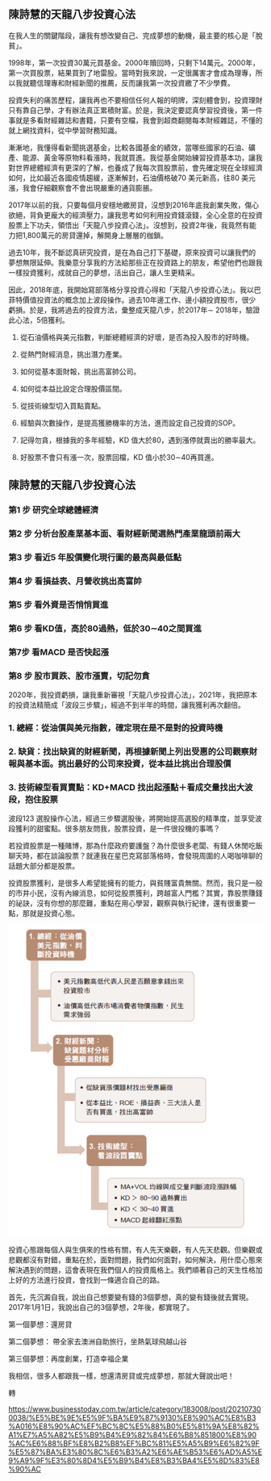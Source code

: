 





## 陳詩慧的天龍八步投資心法



在我人生的關鍵階段，讓我有想改變自己、完成夢想的動機，最主要的核心是「脫貧」。

 

1998年，第一次投資30萬元買基金。2000年贖回時，只剩下14萬元。2000年，第一次買股票，結果買到了地雷股。當時對我來說，一定很厲害才會成為理專，所以我就聽信理專和財經新聞的推薦，反而讓我第一次投資繳了不少學費。



 

投資失利的痛苦歷程，讓我再也不要相信任何人報的明牌，深刻體會到，投資理財只有靠自己學，才有辦法真正累積財富。於是，我決定要認真學習投資後，第一件事就是多看財經雜誌和書籍，只要有空檔，我會到超商翻閱每本財經雜誌，不懂的就上網找資料，從中學習財務知識。

 

漸漸地，我懂得看新聞挑選基金，比較各國基金的績效，當哪些國家的石油、礦產、能源、黃金等原物料看漲時，我就買進。我從基金開始練習投資基本功，讓我對世界總體經濟有更深的了解，也養成了我每次買股票前，會先確定現在全球經濟如何，比如最近各國疫情趨緩，逐漸解封，石油價格破70 美元新高，往80 美元漲，我會仔細觀察會不會出現嚴重的通貨膨脹。

 

2017年以前的我，只要每個月安穩地繳房貸，沒想到2016年底我創業失敗，傷心欲絕，背負更龐大的經濟壓力，讓我思考如何利用投資錢滾錢，全心全意的在投資股票上下功夫，領悟出「天龍八步投資心法」。沒想到，投資2年後，我竟然有能力把1,800萬元的房貸還掉，解開身上層層的枷鎖。

 

過去10年，我不斷認真研究投資，是在為自己打下基礎，原來投資可以讓我們的夢想無限延伸。我樂意分享我的方法給那些正在投資路上的朋友，希望他們也跟我一樣投資獲利，成就自己的夢想，活出自己，讓人生更精采。

 

因此，2018年底，我開始寫部落格分享投資心得和「天龍八步投資心法」。我以巴菲特價值投資法的概念加上波段操作。過去10年邊工作、邊小額投資股市，很少虧損。於是，我將過去的投資方法，彙整成天龍八步，於2017年∼ 2018年，驗證此心法，5倍獲利。



1. 從石油價格與美元指數，判斷總體經濟的好壞，是否為投入股市的好時機。

2. 從熱門財經消息，挑出潛力產業。

3. 如何從基本面財報，挑出高富帥公司。

4. 如何從本益比設定合理股價區間。

5. 從技術線型切入買點賣點。

6. 經驗與次數操作，是提高獲勝機率的方法，進而設定自己投資的SOP。

7. 記得勿貪，根據我的多年經驗，KD 值大於80，遇到漲停就賣出的勝率最大。

8. 好股票不會只有漲一次，股票回檔，KD 值小於30∼40再買進。



## 陳詩慧的天龍八步投資心法

 

### 第1 步 研究全球總體經濟

###  

### 第2 步 分析台股產業基本面、看財經新聞選熱門產業龍頭前兩大

###  

### 第3 步 看近5 年股價變化現行圖的最高與最低點

###  

### 第4 步 看損益表、月營收挑出高富帥

###  

### 第5 步 看外資是否悄悄買進

###  

### 第6 步 看KD值，高於80過熱，低於30∼40之間買進

###  

### 第7步 看MACD 是否快起漲

###  

### 第8 步 股市買跌、股市漲賣，切記勿貪

 

2020年，我投資虧損，讓我重新審視「天龍八步投資心法」，2021年，我把原本的投資法精簡成「波段三步驟」，經過不到半年的時間，讓我獲利再次翻倍。

 

### **1. 總經：從油價與美元指數，確定現在是不是對的投資時機**

###  

### **2. 缺貨：找出缺貨的財經新聞，再根據新聞上列出受惠的公司觀察財報與基本面。挑出最好的公司來投資，從本益比挑出合理股價**

###  

### **3. 技術線型看買賣點：KD+MACD 找出起漲點＋看成交量找出大波段，抱住股票**

 

波段123 選股操作心法，經過三步驟選股後，將開始提高選股的精準度，並享受波段獲利的甜蜜點。很多朋友問我，股票投資，是一件很投機的事嗎？

若投資股票是一種賭博，那為什麼政府要護盤？為什麼很多老闆、有錢人休閒吃飯聊天時，都在談論股票？就連我在星巴克寫部落格時，會發現周圍的人喝咖啡聊的話題大部分都是股票。



投資股票獲利，是很多人希望能擁有的能力，與貧賤富貴無關。然而，我只是一般的市井小民，沒有內線消息，如何從股票獲利，跨越富人門檻？其實，靠股票賺錢的祕訣，沒有你想的那麼難，重點在用心學習，觀察與執行紀律，還有很重要一點，那就是投資心態。

![img](images/P87.png)

投資心態跟每個人與生俱來的性格有關，有人先天樂觀，有人先天悲觀。但樂觀或悲觀都沒有對錯，重點在於，面對問題，我們如何面對，如何解決，用什麼心態來解決遇到的問題，這會表現在我們個人的投資風格上。我們順著自己的天生性格加上好的方法進行投資，會找到一條適合自己的路。



 

首先，先沉澱自我，說出自己想要變有錢的3個夢想，真的變有錢後就去實現。2017年1月1日，我說出自己的3個夢想，2年後，都實現了。

 

第一個夢想：還房貸

第二個夢想： 帶全家去澳洲自助旅行，坐熱氣球飛越山谷

第三個夢想：再度創業，打造幸福企業



我相信，很多人都跟我一樣，想還清房貸或完成夢想，那就大聲說出吧！

轉

https://www.businesstoday.com.tw/article/category/183008/post/202107300038/%E5%BE%9E%E5%9F%BA%E9%87%9130%E8%90%AC%E8%B3%A016%E8%90%AC%EF%BC%8C%E5%88%B0%E5%81%9A%E8%82%A1%E7%A5%A82%E5%B9%B4%E9%82%84%E6%B8%851800%E8%90%AC%E6%88%BF%E8%B2%B8%EF%BC%81%E5%A5%B9%E6%82%9F%E5%87%BA%E3%80%8C%E6%B3%A2%E6%AE%B53%E6%AD%A5%E9%A9%9F%E3%80%8D4%E5%B9%B4%E8%B3%BA4%E5%8D%83%E8%90%AC